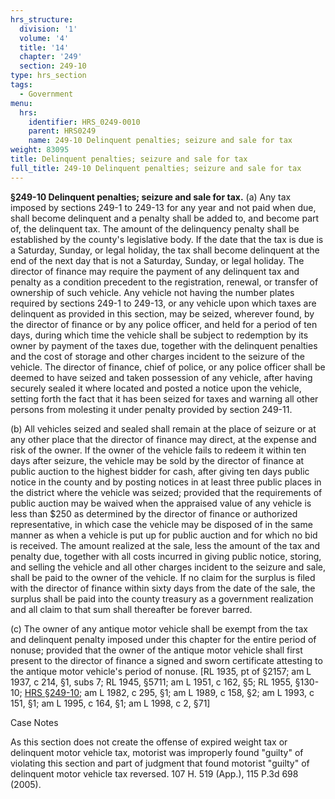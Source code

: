 ```yaml
---
hrs_structure:
  division: '1'
  volume: '4'
  title: '14'
  chapter: '249'
  section: 249-10
type: hrs_section
tags:
  - Government
menu:
  hrs:
    identifier: HRS_0249-0010
    parent: HRS0249
    name: 249-10 Delinquent penalties; seizure and sale for tax
weight: 83095
title: Delinquent penalties; seizure and sale for tax
full_title: 249-10 Delinquent penalties; seizure and sale for tax
---
```

**§249-10 Delinquent penalties; seizure and sale for tax.** (a) Any tax imposed by sections 249-1 to 249-13 for any year and not paid when due, shall become delinquent and a penalty shall be added to, and become part of, the delinquent tax. The amount of the delinquency penalty shall be established by the county's legislative body. If the date that the tax is due is a Saturday, Sunday, or legal holiday, the tax shall become delinquent at the end of the next day that is not a Saturday, Sunday, or legal holiday. The director of finance may require the payment of any delinquent tax and penalty as a condition precedent to the registration, renewal, or transfer of ownership of such vehicle. Any vehicle not having the number plates required by sections 249-1 to 249-13, or any vehicle upon which taxes are delinquent as provided in this section, may be seized, wherever found, by the director of finance or by any police officer, and held for a period of ten days, during which time the vehicle shall be subject to redemption by its owner by payment of the taxes due, together with the delinquent penalties and the cost of storage and other charges incident to the seizure of the vehicle. The director of finance, chief of police, or any police officer shall be deemed to have seized and taken possession of any vehicle, after having securely sealed it where located and posted a notice upon the vehicle, setting forth the fact that it has been seized for taxes and warning all other persons from molesting it under penalty provided by section 249-11.

(b) All vehicles seized and sealed shall remain at the place of seizure or at any other place that the director of finance may direct, at the expense and risk of the owner. If the owner of the vehicle fails to redeem it within ten days after seizure, the vehicle may be sold by the director of finance at public auction to the highest bidder for cash, after giving ten days public notice in the county and by posting notices in at least three public places in the district where the vehicle was seized; provided that the requirements of public auction may be waived when the appraised value of any vehicle is less than $250 as determined by the director of finance or authorized representative, in which case the vehicle may be disposed of in the same manner as when a vehicle is put up for public auction and for which no bid is received. The amount realized at the sale, less the amount of the tax and penalty due, together with all costs incurred in giving public notice, storing, and selling the vehicle and all other charges incident to the seizure and sale, shall be paid to the owner of the vehicle. If no claim for the surplus is filed with the director of finance within sixty days from the date of the sale, the surplus shall be paid into the county treasury as a government realization and all claim to that sum shall thereafter be forever barred.

(c) The owner of any antique motor vehicle shall be exempt from the tax and delinquent penalty imposed under this chapter for the entire period of nonuse; provided that the owner of the antique motor vehicle shall first present to the director of finance a signed and sworn certificate attesting to the antique motor vehicle's period of nonuse. [RL 1935, pt of §2157; am L 1937, c 214, §1, subs 7; RL 1945, §5711; am L 1951, c 162, §5; RL 1955, §130-10; [HRS §249-10](/title-14/chapter-249/section-249-10/); am L 1982, c 295, §1; am L 1989, c 158, §2; am L 1993, c 151, §1; am L 1995, c 164, §1; am L 1998, c 2, §71]

Case Notes

As this section does not create the offense of expired weight tax or delinquent motor vehicle tax, motorist was improperly found "guilty" of violating this section and part of judgment that found motorist "guilty" of delinquent motor vehicle tax reversed. 107 H. 519 (App.), 115 P.3d 698 (2005).